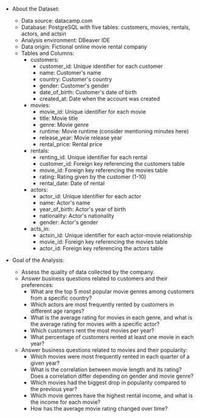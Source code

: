 - About the Dataset:
  - Data source: datacamp.com
  - Database: PostgreSQL with five tables: customers, movies, rentals, actors, and actsin
  - Analysis environment: DBeaver IDE
  - Data origin: Fictional online movie rental company
  - Tables and Columns:
    - customers:
      - customer_id: Unique identifier for each customer
      - name: Customer's name
      - country: Customer's country
      - gender: Customer's gender
      - date_of_birth: Customer's date of birth
      - created_at: Date when the account was created
    - movies:
      - movie_id: Unique identifier for each movie
      - title: Movie title
      - genre: Movie genre
      - runtime: Movie runtime (consider mentioning minutes here)
      - release_year: Movie release year
      - rental_price: Rental price
    - rentals:
      - renting_id: Unique identifier for each rental
      - customer_id: Foreign key referencing the customers table
      - movie_id: Foreign key referencing the movies table
      - rating: Rating given by the customer (1-10)
      - rental_date: Date of rental
    - actors:
      - actor_id: Unique identifier for each actor
      - name: Actor's name
      - year_of_birth: Actor's year of birth
      - nationality: Actor's nationality
      - gender: Actor's gender
    - acts_in:
      - actsin_id: Unique identifier for each actor-movie relationship
      - movie_id: Foreign key referencing the movies table
      - actor_id: Foreign key referencing the actors table

- Goal of the Analysis:
  - Assess the quality of data collected by the company.
  - Answer business questions related to customers and their preferences:
      - What are the top 5 most popular movie genres among customers from a specific country?
      - Which actors are most frequently rented by customers in different age ranges?
      - What is the average rating for movies in each genre, and what is the average rating for movies with a specific actor?
      - Which customers rent the most movies per year?
      - What percentage of customers rented at least one movie in each year?
  - Answer business questions related to movies and their popularity:
      - Which movies were most frequently rented in each quarter of a given year?
      - What is the correlation between movie length and its rating? Does a correlation differ depending on gender and movie genre?
      - Which movies had the biggest drop in popularity compared to the previous year?
      - Which movie genres have the highest rental income, and what is the income for each movie?
      - How has the average movie rating changed over time?
